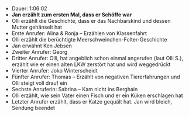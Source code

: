 - Dauer: 1:06:02
- **Jan erzählt zum ersten Mal, dass er Schöffe war**
- Olli erzählt die Geschichte, dass er das Nachbarskind und dessen Mutter gehänselt hat
- Erste Anrufer: Alina & Ronja – Erzählen von Klassenfahrt
- Olli erzählt die berüchtigte Meerschweinchen-Folter-Geschichte
- Jan erwähnt Ken Jebsen
- Zweiter Anrufer: Georg
- Dritter Anrufer: Olli, hat angeblich schon einmal angerufen (laut Olli S.), erzählt wie er einen alten LKW zerstört hat und wird weggedrückt
- Vierter Anrufer: Joko Winterscheidt
- Fünfter Anrufer: Thomas – Erzählt von negativen Tiererfahrungen und Olli steigt voll drauf ein
- Sechste Anruferin: Sabrina – Kam nicht ins Berghain
- Olli erzählt, wie sein Vater einen Fisch und er ein Küken erschlagen hat
- Letzter Anrufer erzählt, dass er Katze gequält hat. Jan wird bleich, Sendung beendet

